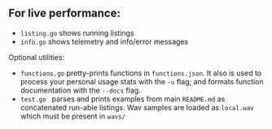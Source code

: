 ## For live performance:

+ `listing.go` shows running listings
+ `info.go` shows telemetry and info/error messages


Optional utilities:

+ `functions.go` pretty-prints functions in `functions.json`. It also is used to process your personal usage stats with the `-u` flag; and formats function documentation with the `--docs` flag.
+ `test.go ` parses and prints examples from main `README.md` as concatenated run-able listings. Wav samples are loaded as `local.wav` which must be present in `wavs/`
